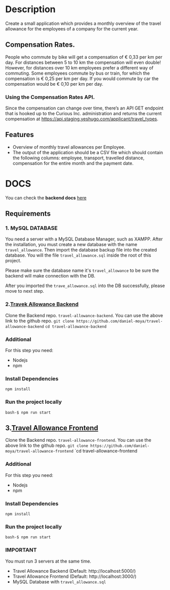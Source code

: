 # Description
Create a small application which provides a monthly overview of the travel allowance for the employees of a
company for the current year.

## Compensation Rates.
People who commute by bike will get a compensation of € 0,33 per km per day. For distances between 5 to 10
km the compensation will even double! However, for distances over 10 km employees prefer a different way
of commuting. Some employees commute by bus or train, for which the compensation is € 0,25 per km per
day. If you would commute by car the compensation would be € 0,10 per km per day.

### Using the Compensation Rates API.
Since the compensation can change over time, there’s an API GET endpoint that is hooked up to the Curious
Inc. administration and returns the current compensation at
https://api.staging.yeshugo.com/applicant/travel_types.

## Features
- Overview of monthly travel allowances per Employee.
- The output of the application should be a CSV file which should contain the following columns:
employee, transport, travelled distance, compensation for the entire month and the payment date.

# DOCS 
You can check the **backend docs** [here](https://github.com/daniel-moya/travel-allowance-frontend/blob/master/docs)

## Requirements
### 1. MySQL DATABASE
You need a server with a MySQL Database Manager, such as XAMPP.  After the installation, you must create a new database with the name `travel_allowance`. Then import the database backup file into the created database. You will the file `travel_allowance.sql` inside the root of this project.

Please make sure the database name it's `travel_allowance` to be sure the backend will make connection with the DB. 


After you imported the `trave_allowance.sql` into the DB successfully, please move to next step.


### 2.[Travek Allowance Backend](https://github.com/daniel-moya/travel-allowance-backend)
Clone the Backend repo. `travel-allowance-backend`. You can use the above link to the github repo.
`git clone https://github.com/daniel-moya/travel-allowance-backend`
`cd travel-allowance-backend`

### Additional
For this step you need:
- Nodejs
- npm


### Install Dependencies
`npm install`

### Run the project locally
`bash-$ npm run start`


## 3.[Travel Allowance Frontend](https://github.com/daniel-moya/travel-allowance-frontend)
Clone the Backend repo. `travel-allowance-frontend`. You can use the above link to the github repo.
`git clone https://github.com/daniel-moya/travel-allowance-frontend`
`cd travel-allowance-frontend

### Additional
For this step you need:
- Nodejs
- npm

### Install Dependencies
`npm install`


### Run the project locally
`bash-$ npm run start`

### IMPORTANT
You must run 3 servers at the same time.
- Travel Allowance Backend (Default: http://localhost:5000/)
- Travel Allowance Frontend (Default: http://localhost:3000/)
- MySQL Database with `travel_allowance.sql`




